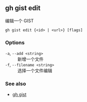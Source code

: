 ## gh gist edit

编辑一个 GIST

```
gh gist edit {<id> | <url>} [flags]
```

### Options

<dl class="flags">
	<dt><code>-a</code>, <code>--add &lt;string&gt;</code></dt>
	<dd>新增一个文件</dd>

<dt><code>-f</code>, <code>--filename &lt;string&gt;</code></dt>
<dd>选择一个文件编辑</dd>

</dl>

### See also

- [gh gist](./gh_gist.zh.md)
